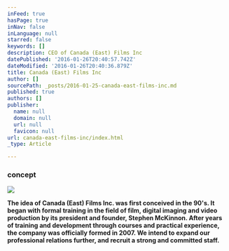```yaml
---
inFeed: true
hasPage: true
inNav: false
inLanguage: null
starred: false
keywords: []
description: CEO of Canada (East) Films Inc
datePublished: '2016-01-26T20:40:57.742Z'
dateModified: '2016-01-26T20:40:36.879Z'
title: Canada (East) Films Inc
author: []
sourcePath: _posts/2016-01-25-canada-east-films-inc.md
published: true
authors: []
publisher:
  name: null
  domain: null
  url: null
  favicon: null
url: canada-east-films-inc/index.html
_type: Article

---
```

### concept
![](https://the-grid-user-content.s3-us-west-2.amazonaws.com/37ac84ad-41e4-41ff-b252-9fc763298a71.jpg)

**The idea of Canada (East) Films Inc. was first conceived in the 90's. It began with formal training in the field of film, digital imaging and video production by its president and founder, Stephen McKinnon. After years of training and development through courses and practical experience, the company was officially formed in 2007\.   We intend to expand our professional relations further, and recruit a strong and committed staff.**
